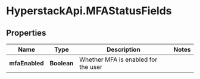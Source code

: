 # HyperstackApi.MFAStatusFields

## Properties

Name | Type | Description | Notes
------------ | ------------- | ------------- | -------------
**mfaEnabled** | **Boolean** | Whether MFA is enabled for the user | 


